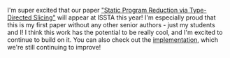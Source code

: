 ---
---

I'm super excited that our paper ["Static Program Reduction via Type-Directed Slicing"](./papers/issta25-camera-ready.pdf) will appear at ISSTA this year!
I'm especially proud that this is my first paper without any other senior authors - just my students and I! I think this work has the potential
to be really cool, and I'm excited to continue to build on it. You can also check out the [implementation](https://github.com/njit-jerse/specimin), which
we're still continuing to improve!